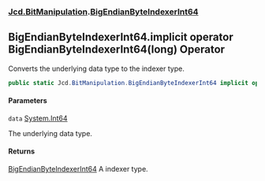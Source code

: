 ### [Jcd.BitManipulation](Jcd.BitManipulation.md 'Jcd.BitManipulation').[BigEndianByteIndexerInt64](Jcd.BitManipulation.BigEndianByteIndexerInt64.md 'Jcd.BitManipulation.BigEndianByteIndexerInt64')

## BigEndianByteIndexerInt64.implicit operator BigEndianByteIndexerInt64(long) Operator

Converts the underlying data type to the indexer type.

```csharp
public static Jcd.BitManipulation.BigEndianByteIndexerInt64 implicit operator BigEndianByteIndexerInt64(long data);
```

#### Parameters

<a name='Jcd.BitManipulation.BigEndianByteIndexerInt64.op_ImplicitJcd.BitManipulation.BigEndianByteIndexerInt64(long).data'></a>

`data` [System.Int64](https://docs.microsoft.com/en-us/dotnet/api/System.Int64 'System.Int64')

The underlying data type.

#### Returns

[BigEndianByteIndexerInt64](Jcd.BitManipulation.BigEndianByteIndexerInt64.md 'Jcd.BitManipulation.BigEndianByteIndexerInt64')
A indexer type.